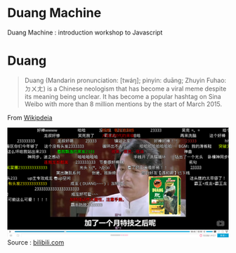 # Duang Machine

Duang Machine : introduction workshop to Javascript

# Duang

> Duang (Mandarin pronunciation: [twáŋ]; pinyin: duāng; Zhuyin Fuhao: ㄉㄨㄤ) is a Chinese neologism that has become a viral meme despite its meaning being unclear. It has become a popular hashtag on Sina Weibo with more than 8 million mentions by the start of March 2015.

From [Wikipdeia ](https://en.wikipedia.org/wiki/Duang)

![Duang](DuangMachine.png)
Source : [bilibili.com](http://www.bilibili.com/video/av2023391/)
